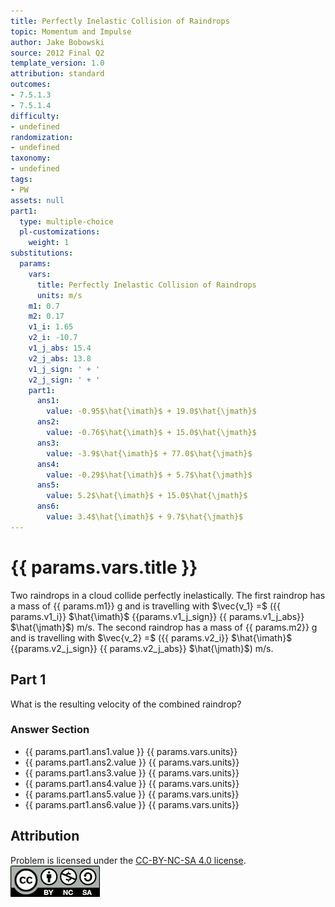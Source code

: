 ```yaml
---
title: Perfectly Inelastic Collision of Raindrops
topic: Momentum and Impulse
author: Jake Bobowski
source: 2012 Final Q2
template_version: 1.0
attribution: standard
outcomes:
- 7.5.1.3
- 7.5.1.4
difficulty:
- undefined
randomization:
- undefined
taxonomy:
- undefined
tags:
- PW
assets: null
part1:
  type: multiple-choice
  pl-customizations:
    weight: 1
substitutions:
  params:
    vars:
      title: Perfectly Inelastic Collision of Raindrops
      units: m/s
    m1: 0.7
    m2: 0.17
    v1_i: 1.65
    v2_i: -10.7
    v1_j_abs: 15.4
    v2_j_abs: 13.8
    v1_j_sign: ' + '
    v2_j_sign: ' + '
    part1:
      ans1:
        value: -0.95$\hat{\imath}$ + 19.0$\hat{\jmath}$
      ans2:
        value: -0.76$\hat{\imath}$ + 15.0$\hat{\jmath}$
      ans3:
        value: -3.9$\hat{\imath}$ + 77.0$\hat{\jmath}$
      ans4:
        value: -0.29$\hat{\imath}$ + 5.7$\hat{\jmath}$
      ans5:
        value: 5.2$\hat{\imath}$ + 15.0$\hat{\jmath}$
      ans6:
        value: 3.4$\hat{\imath}$ + 9.7$\hat{\jmath}$
---
```

# {{ params.vars.title }}
Two raindrops in a cloud collide perfectly inelastically. The first raindrop has a mass of {{ params.m1}} g and is travelling with $\vec{v_1} =$ ({{ params.v1_i}} $\hat{\imath}$ {{params.v1_j_sign}} {{ params.v1_j_abs}} $\hat{\jmath}$) m/s.
The second raindrop has a mass of {{ params.m2}} g and is travelling with $\vec{v_2} =$ ({{ params.v2_i}} $\hat{\imath}$ {{params.v2_j_sign}} {{ params.v2_j_abs}} $\hat{\jmath}$) m/s.

## Part 1

What is the resulting velocity of the combined raindrop?

### Answer Section

- {{ params.part1.ans1.value }} {{ params.vars.units}}
- {{ params.part1.ans2.value }} {{ params.vars.units}}
- {{ params.part1.ans3.value }} {{ params.vars.units}}
- {{ params.part1.ans4.value }} {{ params.vars.units}}
- {{ params.part1.ans5.value }} {{ params.vars.units}}
- {{ params.part1.ans6.value }} {{ params.vars.units}}

## Attribution

Problem is licensed under the [CC-BY-NC-SA 4.0 license](https://creativecommons.org/licenses/by-nc-sa/4.0/).<br> ![The Creative Commons 4.0 license requiring attribution-BY, non-commercial-NC, and share-alike-SA license.](https://raw.githubusercontent.com/firasm/bits/master/by-nc-sa.png)